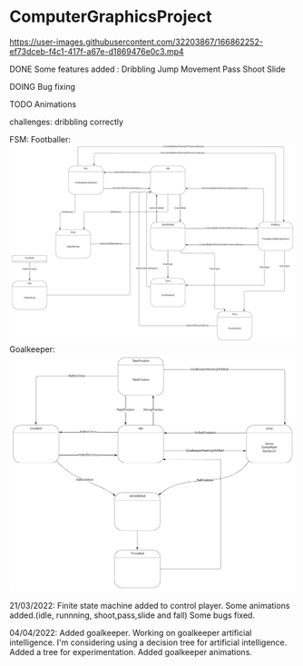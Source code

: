 # ComputerGraphicsProject


https://user-images.githubusercontent.com/32203867/166862252-ef73dceb-f4c1-417f-a67e-d1869476e0c3.mp4



DONE
	Some features added : 
		Dribbling
		Jump
		Movement
		Pass
		Shoot
		Slide

DOING
	Bug fixing


TODO
	Animations


challenges: dribbling correctly

FSM:
Footballer:
![FSM_Footballer](Footballer_FSM.png)
Goalkeeper:
![FSM_Goalkeeper](Goalkeeper_FSM.png)


21/03/2022:
	Finite state machine  added to control player.
	Some animations added.(idle, runnning, shoot,pass,slide and fall)
	Some bugs fixed.
	
04/04/2022:
	Added goalkeeper.
	Working on goalkeeper artificial intelligence.
	I'm considering using a decision tree for artificial intelligence.
	Added a tree for experimentation.
	Added goalkeeper animations.
